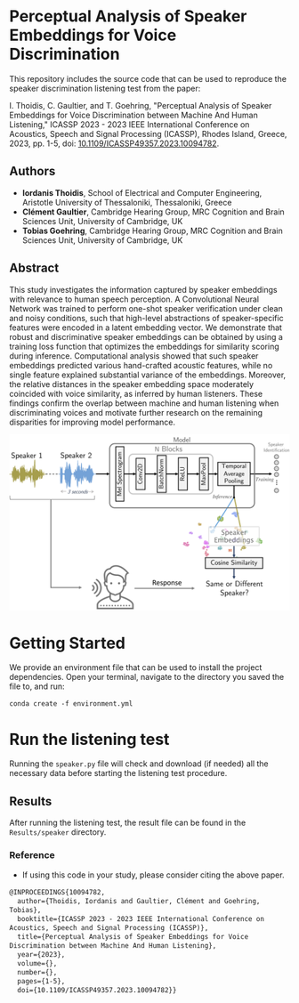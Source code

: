 # Perceptual Analysis of Speaker Embeddings for Voice Discrimination 

This repository includes the source code that can be used to reproduce the speaker discrimination listening test 
from the paper:

I. Thoidis, C. Gaultier, and T. Goehring, "Perceptual Analysis of Speaker Embeddings for Voice Discrimination 
between Machine And Human Listening," ICASSP 2023 - 2023 IEEE International Conference on Acoustics, Speech and 
Signal Processing (ICASSP), Rhodes Island, Greece, 2023, pp. 1-5, doi: [10.1109/ICASSP49357.2023.10094782](https://doi.org/10.1109/ICASSP49357.2023.10094782).

## Authors
* **Iordanis Thoidis**, 
School of Electrical and Computer Engineering, 
Aristotle University of Thessaloniki, Thessaloniki, Greece
* **Clément Gaultier**,  Cambridge Hearing Group,
MRC Cognition and Brain Sciences Unit, 
University of Cambridge, UK
* **Tobias Goehring**, Cambridge Hearing Group,
MRC Cognition and Brain Sciences Unit, 
University of Cambridge, UK

## Abstract 
This study investigates the information captured by speaker embeddings with relevance to human speech perception. 
A Convolutional Neural Network was trained to perform one-shot speaker verification under clean and noisy conditions, 
such that high-level abstractions of speaker-specific features were encoded in a latent embedding vector. We demonstrate
that robust and discriminative speaker embeddings can be obtained by using a training loss function that optimizes the 
embeddings for similarity scoring during inference. Computational analysis showed that such speaker embeddings predicted 
various hand-crafted acoustic features, while no single feature explained substantial variance of the embeddings. 
Moreover, the relative distances in the speaker embedding space moderately coincided with voice similarity, as inferred 
by human listeners. These findings confirm the overlap between machine and human listening when discriminating voices 
and motivate further research on the remaining disparities for improving model performance.
  
![plot](./Audio/abstract.png)

# Getting Started

We provide an environment file that can be used to install the project dependencies. Open your terminal, 
navigate to the directory you saved the file to, and run:
```
conda create -f environment.yml
```

# Run the listening test

Running the `speaker.py` file will check and download (if needed) all the necessary data before starting the listening 
test procedure. 

## Results

After running the listening test, the result file can be found in the `Results/speaker` directory.

### Reference
* If using this code in your study, please consider citing the above paper.

```
@INPROCEEDINGS{10094782,
  author={Thoidis, Iordanis and Gaultier, Clément and Goehring, Tobias},
  booktitle={ICASSP 2023 - 2023 IEEE International Conference on Acoustics, Speech and Signal Processing (ICASSP)}, 
  title={Perceptual Analysis of Speaker Embeddings for Voice Discrimination between Machine And Human Listening}, 
  year={2023},
  volume={},
  number={},
  pages={1-5},
  doi={10.1109/ICASSP49357.2023.10094782}}
```

